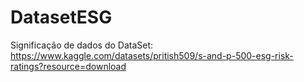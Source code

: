 # DatasetESG
Significação de dados do DataSet: https://www.kaggle.com/datasets/pritish509/s-and-p-500-esg-risk-ratings?resource=download
